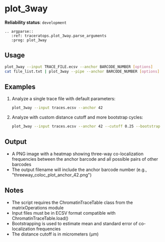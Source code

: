 # plot_3way

**Reliability status**: `development`

```{eval-rst}
.. argparse::
   :ref: traceratops.plot_3way.parse_arguments
   :prog: plot_3way
```

## Usage

```bash
plot_3way --input TRACE_FILE.ecsv --anchor BARCODE_NUMBER [options]
cat file_list.txt | plot_3way --pipe --anchor BARCODE_NUMBER [options]
```

## Examples

1. Analyze a single trace file with default parameters:
   ```bash
   plot_3way --input traces.ecsv --anchor 42
   ```

2. Analyze with custom distance cutoff and more bootstrap cycles:
   ```bash
   plot_3way --input traces.ecsv --anchor 42 --cutoff 0.25 --bootstrapping_cycles 100
   ```

## Output

- A PNG image with a heatmap showing three-way co-localization frequencies between the
  anchor barcode and all possible pairs of other barcodes
- The output filename will include the anchor barcode number
  (e.g., "threeway_coloc_plot_anchor_42.png")

## Notes

- The script requires the ChromatinTraceTable class from the matrixOperations module
- Input files must be in ECSV format compatible with ChromatinTraceTable.load()
- Bootstrapping is used to estimate mean and standard error of co-localization frequencies
- The distance cutoff is in micrometers (µm)

